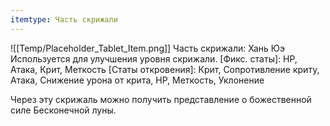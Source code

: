```yaml
---
itemtype: Часть скрижали
---
```

![[Temp/Placeholder_Tablet_Item.png]]
Часть скрижали: Хань Юэ
Используется для улучшения уровня скрижали.
[Фикс. статы]: HP, Атака, Крит, Меткость
[Статы откровения]: Крит, Сопротивление криту, Атака, Снижение урона от крита, HP, Меткость, Уклонение

Через эту скрижаль можно получить представление о божественной силе Бесконечной луны.

